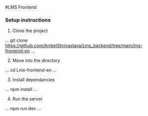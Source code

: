 #LMS Frontend

### Setup instructions

1. Clone the project

...
    git clone https://github.com/AniketShrivastava/Lms_backend/tree/main/lms-frontend-en
...

2. Move into the directory

...
   cd Lms-frontend-en
...

3. Install dependancies

...
    npm install
...

4. Run the server

...
   npm run dev
...